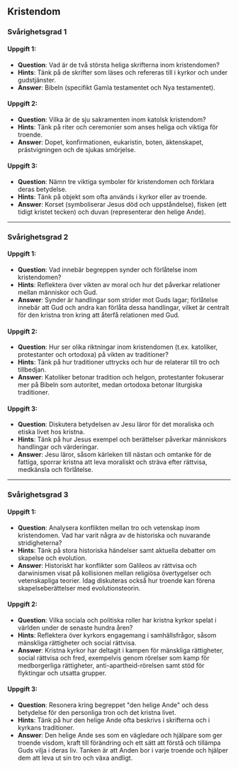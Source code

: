 ## Kristendom

### Svårighetsgrad 1

#### Uppgift 1:
* **Question**: Vad är de två största heliga skrifterna inom kristendomen? 
* **Hints**: Tänk på de skrifter som läses och refereras till i kyrkor och under gudstjänster.
* **Answer**: Bibeln (specifikt Gamla testamentet och Nya testamentet).

#### Uppgift 2:
* **Question**: Vilka är de sju sakramenten inom katolsk kristendom? 
* **Hints**: Tänk på riter och ceremonier som anses heliga och viktiga för troende.
* **Answer**: Dopet, konfirmationen, eukaristin, boten, äktenskapet, prästvigningen och de sjukas smörjelse.

#### Uppgift 3:
* **Question**: Nämn tre viktiga symboler för kristendomen och förklara deras betydelse. 
* **Hints**: Tänk på objekt som ofta används i kyrkor eller av troende.
* **Answer**: Korset (symboliserar Jesus död och uppståndelse), fisken (ett tidigt kristet tecken) och duvan (representerar den helige Ande).

---

### Svårighetsgrad 2

#### Uppgift 1:
* **Question**: Vad innebär begreppen synder och förlåtelse inom kristendomen? 
* **Hints**: Reflektera över vikten av moral och hur det påverkar relationer mellan människor och Gud.
* **Answer**: Synder är handlingar som strider mot Guds lagar; förlåtelse innebär att Gud och andra kan förlåta dessa handlingar, vilket är centralt för den kristna tron kring att återfå relationen med Gud.

#### Uppgift 2:
* **Question**: Hur ser olika riktningar inom kristendomen (t.ex. katoliker, protestanter och ortodoxa) på vikten av traditioner? 
* **Hints**: Tänk på hur traditioner uttrycks och hur de relaterar till tro och tillbedjan.
* **Answer**: Katoliker betonar tradition och helgon, protestanter fokuserar mer på Bibeln som autoritet, medan ortodoxa betonar liturgiska traditioner.

#### Uppgift 3:
* **Question**: Diskutera betydelsen av Jesu läror för det moraliska och etiska livet hos kristna. 
* **Hints**: Tänk på hur Jesus exempel och berättelser påverkar människors handlingar och värderingar.
* **Answer**: Jesu läror, såsom kärleken till nästan och omtanke för de fattiga, sporrar kristna att leva moraliskt och sträva efter rättvisa, medkänsla och förlåtelse.

---

### Svårighetsgrad 3

#### Uppgift 1:
* **Question**: Analysera konflikten mellan tro och vetenskap inom kristendomen. Vad har varit några av de historiska och nuvarande stridigheterna? 
* **Hints**: Tänk på stora historiska händelser samt aktuella debatter om skapelse och evolution.
* **Answer**: Historiskt har konflikter som Galileos av rättvisa och darwinismen visat på kollisionen mellan religiösa övertygelser och vetenskapliga teorier. Idag diskuteras också hur troende kan förena skapelseberättelser med evolutionsteorin.

#### Uppgift 2:
* **Question**: Vilka sociala och politiska roller har kristna kyrkor spelat i världen under de senaste hundra åren? 
* **Hints**: Reflektera över kyrkors engagemang i samhällsfrågor, såsom mänskliga rättigheter och social rättvisa.
* **Answer**: Kristna kyrkor har deltagit i kampen för mänskliga rättigheter, social rättvisa och fred, exempelvis genom rörelser som kamp för medborgerliga rättigheter, anti-apartheid-rörelsen samt stöd för flyktingar och utsatta grupper.

#### Uppgift 3:
* **Question**: Resonera kring begreppet "den helige Ande" och dess betydelse för den personliga tron och det kristna livet. 
* **Hints**: Tänk på hur den helige Ande ofta beskrivs i skrifterna och i kyrkans traditioner.
* **Answer**: Den helige Ande ses som en vägledare och hjälpare som ger troende visdom, kraft till förändring och ett sätt att förstå och tillämpa Guds vilja i deras liv. Tanken är att Anden bor i varje troende och hjälper dem att leva ut sin tro och växa andligt.